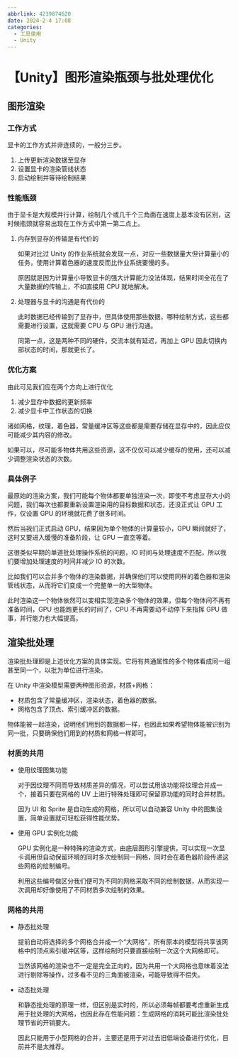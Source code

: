 ```yaml
---
abbrlink: 4239874620
date: 2024-2-4 17:08
categories:
  - 工具使用
  - Unity
---
```


# 【Unity】图形渲染瓶颈与批处理优化

## 图形渲染

### 工作方式

显卡的工作方式并非连续的，一般分三步。

1. 上传更新渲染数据至显存
1. 设置显卡的渲染管线状态
1. 启动绘制并等待绘制结果

### 性能瓶颈

由于显卡是大规模并行计算，绘制几个或几千个三角面在速度上基本没有区别，这时候瓶颈就容易出现在工作方式中第一第二点上。

1. 内存到显存的传输是有代价的

   如果对比过 Unity 的作业系统就会发现一点，对应一些数据量大但计算量小的任务，使用计算着色器的速度反而比作业系统要慢的多。

   原因就是因为计算量小导致显卡的强大计算能力没法体现，结果时间全花在了大量数据的传输上，不如直接用 CPU 就地解决。

1. 处理器与显卡的沟通是有代价的

   此时数据已经传输到了显存中，但具体使用那些数据，哪种绘制方式，这些都需要进行设置，这就需要 CPU 与 GPU 进行沟通。

   同第一点，这是两种不同的硬件，交流本就有延迟，再加上 GPU 因此切换内部状态的时间，那就更长了。

### 优化方案

由此可见我们应在两个方向上进行优化

1. 减少显存中数据的更新频率
1. 减少显卡中工作状态的切换

诸如网格，纹理，着色器，常量缓冲区等这些都是需要存储在显存中的，因此应仅可能减少其内容的修改。

如果可以，尽可能多物体共用这些资源，这不仅仅可以减少缓存的使用，还可以减少调整渲染状态的次数。

### 具体例子

最原始的渲染方案，我们可能每个物体都要单独渲染一次，即使不考虑显存大小的问题，我们每次也都要重新设置渲染用的目标数据和状态，还没正式让 GPU 工作，仅设置 GPU 的环境就花费了很多时间。

然后当我们正式启动 GPU，结果因为单个物体的计算量较小，GPU 瞬间就好了，这时又要进入缓慢的准备阶段，让 GPU 一直空等着。

这很类似早期的单道批处理操作系统的问题，IO 时间与处理速度不匹配，所以我们要增加处理速度的时间并减少 IO 的次数。

比如我们可以合并多个物体的渲染数据，并确保他们可以使用同样的着色器和渲染管线状态，从而将它们变成一个完整单一的大型物体。

此时渲染这一个物体依然可以变相实现渲染多个物体的效果，但每个物体间不再有准备时间，GPU 也能跑更长的时间了，CPU 不再需要动不动停下来指挥 GPU 做事，并行能力也大幅提高。

## 渲染批处理

渲染批处理即是上述优化方案的具体实现。它将有共通属性的多个物体看成同一组甚至同一个，以批为单位进行渲染。

在 Unity 中渲染模型需要两种图形资源，材质+网格：

- 材质包含了常量缓冲区，渲染状态，着色器的数据。
- 网格包含了顶点、索引缓冲区的数据。

物体能被一起渲染，说明他们用到的数据都一样，也因此如果希望物体能被识别为同一批，只要确保他们用到的材质和网格一样即可。

### 材质的共用

- 使用纹理图集功能

  对于因纹理不同而导致材质差异的情况，可以尝试用该功能将纹理合并成一个，接着只要在网格的 UV 上进行特殊处理即可保留原功能的同时合并材质。

  因为 UI 和 Sprite 是自动生成的网格，所以可以自动兼容 Unity 中的图集设置，简单设置就可轻松获得性能优势。

- 使用 GPU 实例化功能

  GPU 实例化是一种特殊的渲染方式，由底层图形引擎提供，可以实现一次显卡调用但自动保留环境的同时多次绘制同一网格，同时会在着色器阶段传递这些网格的绘制编号。

  利用这些编号做区分我们便可为不同的网格采取不同的绘制数据，从而实现一次调用却好像使用了不同材质多次绘制的效果。

### 网格的共用

- 静态批处理

  提前自动将选择的多个网格合并成一个“大网格”，所有原本的模型将共享该网格中的顶点索引缓冲区等，这样绘制时只要直接绘制一次这个大网格即可。
  
  当然该网格的渲染也不一定是完全正向的，因为共用一个大网格也意味着没法进行剔除等操作，过多看不见的三角面被渲染，可能导致得不偿失。

- 动态批处理

  和静态批处理的原理一样，但区别是实时的，所以必须每帧都要考虑重新生成用于批处理的大网格，也因此存在性能问题：生成网格的消耗可能比渲染批处理节省的开销要大。
  
  因此只能用于小型网格的合并，主要还是用于对过去旧低端设备进行优化，目前并不是太推荐。
